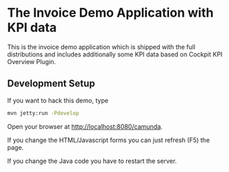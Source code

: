 # The Invoice Demo Application with KPI data

This is the invoice demo application which is shipped with the full distributions and includes additionally some KPI data based on Cockpit KPI Overview Plugin.

## Development Setup

If you want to hack this demo, type

```bash
mvn jetty:run -Pdevelop
```

Open your browser at [http://localhost:8080/camunda](http://localhost:8080/camunda).


If you change the HTML/Javascript forms you can just refresh (F5) the page.

If you change the Java code you have to restart the server.